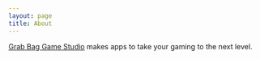 ```yaml
---
layout: page
title: About
---
```


[Grab Bag Game Studio](http://grabbaggamestudio.com) makes apps to take your gaming to the next level.
